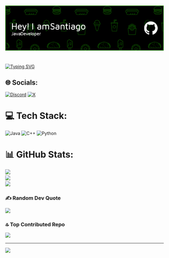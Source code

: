 ![Header](github-header-image.png)

# <p align="center">
  <a href="https://git.io/typing-svg"><img src="https://readme-typing-svg.demolab.com?font=Fira+Code&pause=1000&color=D2A306&center=true&vCenter=true&random=false&width=600&lines=Java+Developer;Always+learning+new+things" alt="Typing SVG" /></a>
</p>

## 🌐 Socials:
[![Discord](https://img.shields.io/badge/Discord-%237289DA.svg?logo=discord&logoColor=white)](https://discord.gg/santiago_moroncr) [![X](https://img.shields.io/badge/X-black.svg?logo=X&logoColor=white)](https://x.com/santiago_cro) 

# 💻 Tech Stack:
![Java](https://img.shields.io/badge/java-%23ED8B00.svg?style=for-the-badge&logo=openjdk&logoColor=white) ![C++](https://img.shields.io/badge/c++-%2300599C.svg?style=for-the-badge&logo=c%2B%2B&logoColor=white) ![Python](https://img.shields.io/badge/python-3670A0?style=for-the-badge&logo=python&logoColor=ffdd54)
# 📊 GitHub Stats:
![](https://github-readme-stats.vercel.app/api?username=MikuWasTaken&theme=dark&hide_border=false&include_all_commits=false&count_private=false)<br/>
![](https://github-readme-streak-stats.herokuapp.com/?user=MikuWasTaken&theme=dark&hide_border=false)<br/>
![](https://github-readme-stats.vercel.app/api/top-langs/?username=MikuWasTaken&theme=dark&hide_border=false&include_all_commits=false&count_private=false&layout=compact)

### ✍️ Random Dev Quote
![](https://quotes-github-readme.vercel.app/api?type=horizontal&theme=radical)

### 🔝 Top Contributed Repo
![](https://github-contributor-stats.vercel.app/api?username=MikuWasTaken&limit=5&theme=dark&combine_all_yearly_contributions=true)

---
[![](https://visitcount.itsvg.in/api?id=MikuWasTaken&icon=0&color=0)](https://visitcount.itsvg.in)

<!-- Proudly created with GPRM ( https://gprm.itsvg.in ) -->
